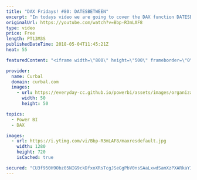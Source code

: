 ```yaml
---
title: "DAX Fridays! #80: DATESBETWEEN"
excerpt: "In todays video we are going to cover the DAX function DATESBETWEEN.  DATESBETWEEN function allows you to calculate amounts between two dates you specify.   For example, if you want to calculate the sum of sales between two specific dates, this is the perfect function for you.  You can \"hardcode\" the"
originalUrl: https://youtube.com/watch?v=Bbp-R3mLAF8
type: video
price: Free
length: PT13M3S
publishedDateTime: 2018-05-04T11:45:21Z
heat: 55

featuredContent: "<iframe width=\"800\" height=\"500\" frameborder=\"0\" src=\"https://www.youtube.com/embed/Bbp-R3mLAF8\" allow=\"accelerometer; autoplay; encrypted-media; gyroscope; picture-in-picture\" allowfullscreen></iframe>"

provider:
  name: Curbal
  domain: curbal.com
  images:
    - url: https://everyday-cc.github.io/powerbi/assets/images/organizations/curbal.com-50x50.jpg
      width: 50
      height: 50

topics:
  - Power BI
  - DAX

images:
  - url: https://i.ytimg.com/vi/Bbp-R3mLAF8/maxresdefault.jpg
    width: 1280
    height: 720
    isCached: true

secured: "CU3f950H9Obz05NIG9ckDfxoXRsTcgJSeGgPbV0nsSAaLxwdSamXzPXARkaYIL1hz5uRvVm2MkQFRdENTI9R5JUK9bij3getOMXKRHYuy2HqsdcWUyR+RQR2f9IRTWeYXP7nRd8IBADLonpe+fUMowVm5s6sWfauXVKC4QnDsMtm8ckaIVc1ql2EZMSTOf1XFxqkBwh3DXfIxZ5i9dyZ20Je98eNQigHpIgRLv8E7hcBv+teJZLXqe0Q+D3srWvqzU3bovkt3+u1n0xg3LLEHvcqGlimQiyTOApBx2JqkZ0OBBu+SP/QgtKkA8xDCk6z/J4W0godA/FGt+xNw8U5zeExI7fT1+A1BQife/id9v1NuTKoP0ppBmKTSpdHmI1RBMwlCCWibXqSJ7D30i32qa3EJvj7RBfmfPSnO8uJUug=;SHQNs0MFbHfwuNzkTRHcKw=="
---
```


